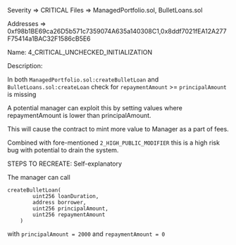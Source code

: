 Severity => CRITICAL
Files => ManagedPortfolio.sol, BulletLoans.sol

Addresses => 0xf98b1BE69ca26D5b571c7359074A635a140308C1,0x8ddf7021fEA12A277F75414a1BAC32F1586cB5E6

Name: 4_CRITICAL_UNCHECKED_INITIALIZATION

Description:

In both `ManagedPortfolio.sol:createBulletLoan` and `BulletLoans.sol:createLoan`
check for `repaymentAmount` >= `principalAmount` is missing

A potential manager can exploit this by setting values where
repaymentAmount is lower than principalAmount.

This will cause the contract to mint more value to
Manager as a part of fees.

Combined with fore-mentioned `2_HIGH_PUBLIC_MODIFIER` this is a high risk bug
with potential to drain the system.

STEPS TO RECREATE:
Self-explanatory

The manager can call

```
createBulletLoan(
        uint256 loanDuration,
        address borrower,
        uint256 principalAmount,
        uint256 repaymentAmount
    )
```

with `principalAmount = 2000` and `repaymentAmount = 0`
